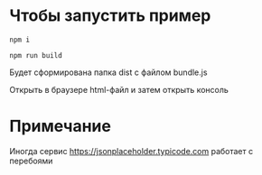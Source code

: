 # Чтобы запустить пример

`npm i`

`npm run build`

Будет сформирована папка dist с файлом bundle.js 

Открыть в браузере html-файл и затем открыть консоль

# Примечание
Иногда сервис https://jsonplaceholder.typicode.com работает с перебоями 